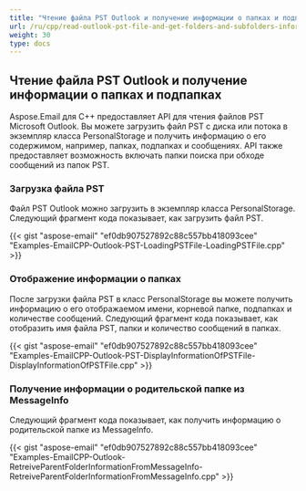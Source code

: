 ```yaml
---
title: "Чтение файла PST Outlook и получение информации о папках и подпапках"
url: /ru/cpp/read-outlook-pst-file-and-get-folders-and-subfolders-information/
weight: 30
type: docs
---
```


## **Чтение файла PST Outlook и получение информации о папках и подпапках**
Aspose.Email для C++ предоставляет API для чтения файлов PST Microsoft Outlook. Вы можете загрузить файл PST с диска или потока в экземпляр класса PersonalStorage и получить информацию о его содержимом, например, папках, подпапках и сообщениях. API также предоставляет возможность включать папки поиска при обходе сообщений из папок PST.
### **Загрузка файла PST**
Файл PST Outlook можно загрузить в экземпляр класса PersonalStorage. Следующий фрагмент кода показывает, как загрузить файл PST.



{{< gist "aspose-email" "ef0db907527892c88c557bb418093cee" "Examples-EmailCPP-Outlook-PST-LoadingPSTFile-LoadingPSTFile.cpp" >}}
### **Отображение информации о папках**
После загрузки файла PST в класс PersonalStorage вы можете получить информацию о его отображаемом имени, корневой папке, подпапках и количестве сообщений. Следующий фрагмент кода показывает, как отобразить имя файла PST, папки и количество сообщений в папках.



{{< gist "aspose-email" "ef0db907527892c88c557bb418093cee" "Examples-EmailCPP-Outlook-PST-DisplayInformationOfPSTFile-DisplayInformationOfPSTFile.cpp" >}}
### **Получение информации о родительской папке из MessageInfo**
Следующий фрагмент кода показывает, как получить информацию о родительской папке из MessageInfo.



{{< gist "aspose-email" "ef0db907527892c88c557bb418093cee" "Examples-EmailCPP-Outlook-RetreiveParentFolderInformationFromMessageInfo-RetreiveParentFolderInformationFromMessageInfo.cpp" >}}